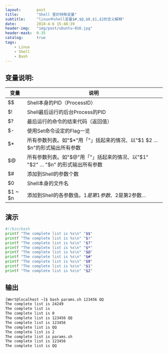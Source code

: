 ```yaml
---
layout:       post
title:        "Shell 里的特殊变量"
subtitle:     "linux中shell变量$#,$@,$0,$1,$2的含义解释"
date:         2018-4-6 15:48:39
header-img:   "img/post/ubuntu-016.jpg"
header-mask:  0.35
catalog:      true
tags:
    - Linux 
    - Shell 
    - Bash
---
```


##  变量说明: 

变量|说明
---|---
$$ | Shell本身的PID（ProcessID）   
$! | Shell最后运行的后台Process的PID 
$?|最后运行的命令的结束代码（返回值） 
$- | 使用Set命令设定的Flag一览 
$* |所有参数列表。如"$*"用「"」括起来的情况、以"$1 $2 … $n"的形式输出所有参数 
$@ |所有参数列表。如"$@"用「"」括起来的情况、以"$1" "$2" … "$n" 的形式输出所有参数
$# |添加到Shell的参数个数 
$0 |Shell本身的文件名 
$1 ~ $n|添加到Shell的各参数值。$1是第1参数、$2是第2参数…

## 演示

```bash
#!/bin/bash
printf "The complete list is %s\n" "$$" 
printf "The complete list is %s\n" "$!"
printf "The complete list is %s\n" "$?"
printf "The complete list is %s\n" "$*"
printf "The complete list is %s\n" "$@"
printf "The complete list is %s\n" "$#"
printf "The complete list is %s\n" "$0"
printf "The complete list is %s\n" "$1"
printf "The complete list is %s\n" "$2"
```
## 输出

```bash
[Wert@localhost ~]$ bash params.sh 123456 QQ
The complete list is 24249
The complete list is
The complete list is 0
The complete list is 123456 QQ
The complete list is 123456
The complete list is QQ
The complete list is 2
The complete list is params.sh
The complete list is 123456
The complete list is QQ
```